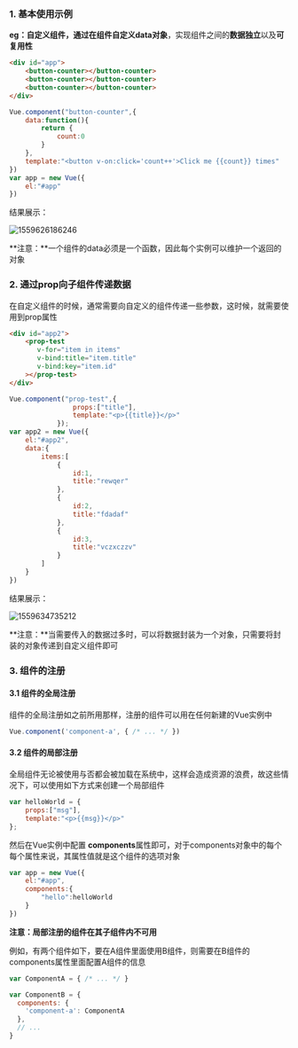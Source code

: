 ### 1. 基本使用示例

**eg：**自定义组件，通过在组件自定义**data对象**，实现组件之间的**数据独立**以及**可复用性**

~~~HTML
<div id="app">
    <button-counter></button-counter>
    <button-counter></button-counter>
    <button-counter></button-counter>
</div>
~~~

~~~js
Vue.component("button-counter",{
    data:function(){
        return {
            count:0
        }
    },
    template:"<button v-on:click='count++'>Click me {{count}} times"
})
var app = new Vue({
    el:"#app"
})
~~~

结果展示：

![1559626186246](C:\Users\admin\AppData\Roaming\Typora\typora-user-images\1559626186246.png)

**注意：**一个组件的data必须是一个函数，因此每个实例可以维护一个返回的对象



### 2. 通过prop向子组件传递数据

在自定义组件的时候，通常需要向自定义的组件传递一些参数，这时候，就需要使用到prop属性

~~~HTML
<div id="app2">
    <prop-test 
       v-for="item in items"
       v-bind:title="item.title"
       v-bind:key="item.id"
    ></prop-test>
</div>
~~~

~~~js
Vue.component("prop-test",{
				props:["title"],
				template:"<p>{{title}}</p>"
			});
var app2 = new Vue({
    el:"#app2",
    data:{
        items:[
            {
                id:1,
                title:"rewqer"
            },
            {
                id:2,
                title:"fdadaf"
            },
            {
                id:3,
                title:"vczxczzv"
            }
        ]
    }
})
~~~

结果展示：

![1559634735212](C:\Users\admin\AppData\Roaming\Typora\typora-user-images\1559634735212.png)

**注意：**当需要传入的数据过多时，可以将数据封装为一个对象，只需要将封装的对象传递到自定义组件即可



### 3. 组件的注册

#### 3.1 组件的全局注册

组件的全局注册如之前所用那样，注册的组件可以用在任何新建的Vue实例中

~~~js
Vue.component('component-a', { /* ... */ })
~~~

#### 3.2 组件的局部注册

全局组件无论被使用与否都会被加载在系统中，这样会造成资源的浪费，故这些情况下，可以使用如下方式来创建一个局部组件

~~~js
var helloWorld = {
	props:["msg"],
	template:"<p>{{msg}}</p>"
};
~~~

然后在Vue实例中配置 **components**属性即可，对于components对象中的每个每个属性来说，其属性值就是这个组件的选项对象

~~~js
var app = new Vue({
	el:"#app",
	components:{
		"hello":helloWorld
	}	
})
~~~

**注意：局部注册的组件在其子组件内不可用**

例如，有两个组件如下，要在A组件里面使用B组件，则需要在B组件的components属性里面配置A组件的信息

~~~js
var ComponentA = { /* ... */ }

var ComponentB = {
  components: {
    'component-a': ComponentA
  },
  // ...
}
~~~


